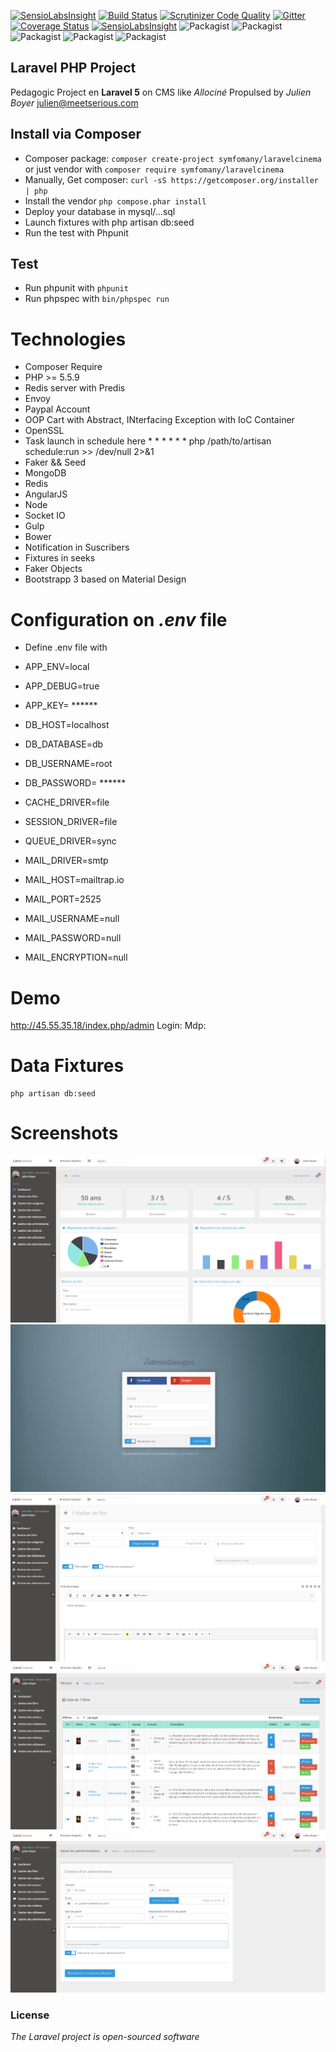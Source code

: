 
[![SensioLabsInsight](https://insight.sensiolabs.com/projects/13d25ea9-d21c-46f6-8181-427e421844ff/big.png)](https://insight.sensiolabs.com/projects/13d25ea9-d21c-46f6-8181-427e421844ff)
[![Build Status](https://travis-ci.org/Symfomany/laravelcinema.svg?branch=master)](https://travis-ci.org/Symfomany/laravelcinema)
[![Scrutinizer Code Quality](https://scrutinizer-ci.com/g/Symfomany/laravelcinema/badges/quality-score.png?b=master)](https://scrutinizer-ci.com/g/Symfomany/laravelcinema/?branch=master)
[![Gitter](https://badges.gitter.im/Symfomany/laravelcinema.svg)](https://gitter.im/Symfomany/laravelcinema?utm_source=badge&utm_medium=badge&utm_campaign=pr-badge)
[![Coverage Status](https://coveralls.io/repos/Symfomany/laracinema/badge.svg?branch=master&service=github)](https://coveralls.io/github/Symfomany/laracinema?branch=master)
[![SensioLabsInsight](https://insight.sensiolabs.com/projects/13d25ea9-d21c-46f6-8181-427e421844ff/mini.png)](https://insight.sensiolabs.com/projects/13d25ea9-d21c-46f6-8181-427e421844ff)
![Packagist](https://img.shields.io/github/issues/Symfomany/laravelcinema.svg)
![Packagist](https://img.shields.io/packagist/v/symfomany/laravelcinema.svg)
![Packagist](https://img.shields.io/github/forks/Symfomany/laravelcinema.svg)
![Packagist](https://img.shields.io/github/stars/Symfomany/laravelcinema.svg)
![Packagist](https://img.shields.io/twitter/url/https/github.com/Symfomany/laravelcinema.svg?style=social)

## Laravel PHP Project

Pedagogic Project  en **Laravel 5** on CMS like *Allociné*
Propulsed by *Julien Boyer*  julien@meetserious.com


## Install via Composer

* Composer package:   `composer create-project symfomany/laravelcinema`  or just vendor with `composer require symfomany/laravelcinema`
* Manually, Get composer: `curl -sS https://getcomposer.org/installer | php`
* Install the vendor `php compose.phar install`
* Deploy your database in mysql/...sql
* Launch fixtures with php artisan db:seed
* Run the test with Phpunit

## Test

* Run phpunit with `phpunit`
* Run phpspec with `bin/phpspec run`


Technologies
====

* Composer Require
* PHP >= 5.5.9
* Redis server with Predis
* Envoy
* Paypal Account
* OOP Cart with Abstract, INterfacing Exception with IoC Container
* OpenSSL
* Task launch in schedule here * * * * * * php /path/to/artisan schedule:run >> /dev/null 2>&1
* Faker && Seed
* MongoDB
* Redis
* AngularJS
* Node
* Socket IO
* Gulp
* Bower
* Notification in Suscribers
* Fixtures in seeks
* Faker Objects
* Bootstrapp 3 based on Material Design


Configuration on *.env* file
====

* Define .env file with
+ APP_ENV=local
+ APP_DEBUG=true
+ APP_KEY= ******

+ DB_HOST=localhost
+ DB_DATABASE=db
+ DB_USERNAME=root
+ DB_PASSWORD= ******

+ CACHE_DRIVER=file
+ SESSION_DRIVER=file
+ QUEUE_DRIVER=sync

+ MAIL_DRIVER=smtp
+ MAIL_HOST=mailtrap.io
+ MAIL_PORT=2525
+ MAIL_USERNAME=null
+ MAIL_PASSWORD=null
+ MAIL_ENCRYPTION=null


Demo
====
http://45.55.35.18/index.php/admin
Login:
Mdp: 

Data Fixtures
====

    php artisan db:seed

Screenshots
====

![GitHub Logo](/screens/1.png)
![GitHub Logo](/screens/2.png)
![GitHub Logo](/screens/3.png)
![GitHub Logo](/screens/4.png)
![GitHub Logo](/screens/5.png)


### License

*The Laravel project is open-sourced software*
